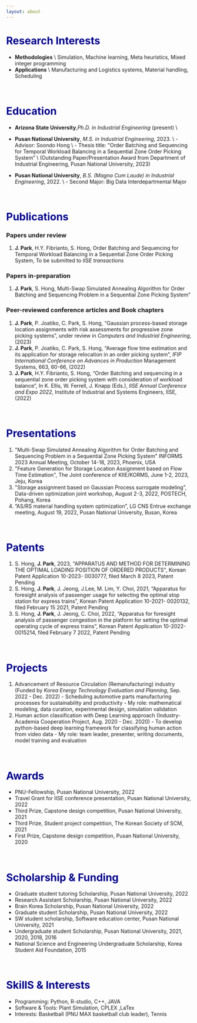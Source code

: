 ```yaml
---
layout: about 
---
```


# <span style="color:DarkBlue">Research Interests</span>
* <b>Methodologies</b> \\
  Simulation, Machine learning, Meta heuristics, Mixed integer programming
* <b>Applications</b> \\
  Manufacturing and Logistics systems, Material handling, Scheduling

<br/>

# <span style="color:DarkBlue"> Education </span>
* <b>Arizona State University</b>,<i>Ph.D. in Industrial Engineering</i> (present) \\
* <b>Pusan National University</b>, <i>M.S. in Industrial Engineering</i>, 2023. \\
\- Advisor: Soondo Hong \\
\- Thesis title: "Order Batching and Sequencing for Temporal Workload Balancing in a Sequential Zone Order Picking System” \\
(Outstanding Paper/Presentation Award from Department of Industrial Engineering, Pusan National University, 2023)

* <b>Pusan National University</b>, <i>B.S. (Magna Cum Laude) in Industrial Engineering</i>, 2022. \\
\- Second Major: Big Data Interdepartmental Major

<br/>

# <span style="color:DarkBlue"> Publications </span>

### Papers under review
1. <b>J. Park</b>, H.Y. Fibrianto, S. Hong, Order Batching and Sequencing for Temporal Workload Balancing in a Sequential Zone Order Picking System, To be submitted to <i>IISE transactions</i>

### Papers in-preparation
1. <b>J. Park</b>, S. Hong, Multi-Swap Simulated Annealing Algorithm for Order Batching and Sequencing Problem in a Sequential Zone Picking System”</i>

### Peer-reviewed conference articles and Book chapters
1. <b>J. Park</b>, P. Joatiko, C. Park, S. Hong, “Gaussian process-based storage location assignments with risk
assessments for progressive zone picking systems”, under review in <i>Computers and Industrial Engineering</i>, (2023)
2. <b>J. Park</b>, P. Joatiko, C. Park, S. Hong, “Average flow time estimation and its application for storage
relocation in an order picking system”, <i>IFIP International Conference on Advances in Production</i>
Management Systems, 663, 60-66, (2022)
3. <b>J. Park</b>, H.Y. Fibrianto, S. Hong, “Order Batching and sequencing in a sequential zone order picking
system with consideration of workload balance”, In K. Ellis, W. Ferrell, J. Knapp (Eds.), <i>IISE Annual
Conference and Expo 2022</i>, Institute of Industrial and Systems Engineers, IISE, (2022)

<br/>

# <span style="color:DarkBlue"> Presentations</span>
1. "Multi-Swap Simulated Annealing Algorithm for Order Batching and Sequencing Problem in a Sequential Zone Picking System" INFORMS 2023 Annual Meeting, October 14-18, 2023, Phoenix, USA
1. "Feature Generation for Storage Location Assignment based on Flow Time Estimation", The Joint conference of KIIE/KORMS, June 1-2, 2023, Jeju, Korea
2. ”Storage assignment based on Gaussian Process surrogate modeling”, Data-driven optimization joint
workshop, August 2-3, 2022, POSTECH, Pohang, Korea
3. ”AS/RS material handling system optimization”, LG CNS Entrue exchange meeting, August 19, 2022,
Pusan National University, Busan, Korea

<br/>

# <span style="color:DarkBlue"> Patents</span>
1. S. Hong, **J. Park**, 2023, "APPARATUS AND METHOD FOR DETERMINING THE OPTIMAL LOADING POSITION OF ORDERED PRODUCTS", Korean Patent Application 10-2023-
0030777, filed March 8 2023, Patent Pending
1. S. Hong, **J. Park**, J. Jeong, J.Lee, M. Lim, Y. Choi, 2021, “Apparatus for foresight analysis of passenger
usage for selecting the optimal stop station for express trains”, Korean Patent Application 10-2021-
0020132, filed February 15 2021, Patent Pending
2. S. Hong, **J. Park**, J. Jeong, C. Choi, 2022, “Apparatus for foresight analysis of passenger congestion
in the platform for setting the optimal operating cycle of express trains”, Korean Patent Application
10-2022-0015214, filed February 7 2022, Patent Pending

<br/>

# <span style="color:DarkBlue"> Projects</span>
1. Advancement of Resource Circulation (Remanufacturing) industry
(Funded by <i>Korea Energy Technology Evaluation and Planning</i>, Sep. 2022 - Dec. 2022)
\- Scheduling automotive parts manufacturing processes for sustainability and productivity
\- My role: mathematical modeling, data curation, experimental design, simulation validation
2. Human action classification with Deep Learning approach
(Industry-Academia Cooperation Project, Aug. 2020 - Dec. 2020)
\- To develop python-based deep learning framework for classifying human action from video data
\- My role: team leader, presenter, writing documents, model training and evaluation

<br/>

# <span style="color:DarkBlue"> Awards</span>
* PNU-Fellowship, Pusan National University, 2022 
* Travel Grant for IISE conference presentation, Pusan National University, 2022
* Third Prize, Capstone design competition, Pusan National University, 2021
* Third Prize, Student project competition, The Korean Society of SCM, 2021
* First Prize, Capstone design competition, Pusan National University, 2020

<br/>

# <span style="color:DarkBlue"> Scholarship & Funding</span>
* Graduate student tutoring Scholarship, Pusan National University, 2022
* Research Assistant Scholarship, Pusan National University, 2022
* Brain Korea Scholarship, Pusan National University, 2022
* Graduate student Scholarship, Pusan National University, 2022
* SW student scholarship, Software education center, Pusan National University, 2021
* Undergraduate student Scholarship, Pusan National University, 2021, 2020, 2018, 2016
* National Science and Engineering Undergraduate Scholarship, Korea Student Aid Foundation, 2015

<br/>

# <span style="color:DarkBlue"> SkillS & Interests</span>
* Programming: Python, R-studio, C++, JAVA
* Software & Tools: Plant Simulation, CPLEX ,LaTex
* Interests: Basketball (PNU MAX basketball club leader), Tennis

